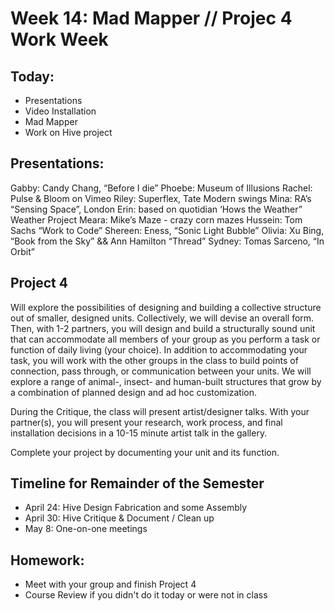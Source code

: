 # Week 14: Mad Mapper // Projec 4 Work Week

## Today:

- Presentations
- Video Installation
- Mad Mapper
- Work on Hive project

## Presentations:
Gabby: Candy Chang, “Before I die”
Phoebe: Museum of Illusions
Rachel: Pulse & Bloom on Vimeo
Riley: Superflex, Tate Modern swings
Mina: RA’s “Sensing Space”, London
Erin: based on quotidian ‘Hows the Weather” Weather Project
Meara: Mike’s Maze - crazy corn mazes
Hussein: Tom Sachs “Work to Code”
Shereen: Eness, “Sonic Light Bubble”
Olivia: Xu Bing, “Book from the Sky”  && Ann Hamilton “Thread”
Sydney:  Tomas Sarceno, “In Orbit”

## Project 4

Will explore the possibilities of designing and building a collective structure out of smaller, designed units. Collectively, we will devise an overall form. Then, with 1-2 partners, you will design and build a structurally sound unit that can accommodate all members of your group as you perform a task or function of daily living (your choice). In addition to accommodating your task, you will work with the other groups in the class to build points of connection, pass through, or communication between your units. We will explore a range of animal-, insect- and human-built structures that grow by a combination of planned design and ad hoc customization.

During the Critique, the class will present artist/designer talks. With your partner(s), you will present your research, work process, and final installation decisions in a 10-15 minute artist talk in the gallery.

Complete your project by documenting your unit and its function.


## Timeline for Remainder of the Semester

- April 24: Hive Design Fabrication and some Assembly
- April 30: Hive Critique & Document / Clean up
- May 8: One-on-one meetings

## Homework:

- Meet with your group and finish Project 4
- Course Review if you didn't do it today or were not in class
